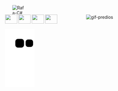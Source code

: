 <div style="display: inline_block"><br>
  
  <ul>
    
  <img align="left" alt="Rafa-C#" height="30" width="40" src="https://pin.it/7vDLQ12"><br>
    
  </ul>

  <img align="right" alt="gif-predios" src="https://i.pinimg.com/originals/15/0a/f1/150af156b71f7c5821016dcdc4eb867f.gif" height="356px" width="237px">  
  
  <div class="carousel carousel-slider">
    <a class="carousel-item" href="#one!"><img src="https://i.pinimg.com/564x/ad/6c/ec/ad6cec39d470cb752863de64c6cf9df5.jpg" height="30" width="40"></a>
    <a class="carousel-item" href="#two!"><img src="https://i.pinimg.com/564x/ad/6c/ec/ad6cec39d470cb752863de64c6cf9df5.jpg" height="30" width="40"></a>
    <a class="carousel-item" href="#three!"><img src="https://i.pinimg.com/564x/ad/6c/ec/ad6cec39d470cb752863de64c6cf9df5.jpg" height="30" width="40"></a>
    <a class="carousel-item" href="#four!"><img src="https://i.pinimg.com/564x/ad/6c/ec/ad6cec39d470cb752863de64c6cf9df5.jpg" height="30" width="40"></a>
  </div>
                     
</div>          


![snake gif](https://github.com/rafaelatech/rafaelatech/blob/output/github-contribution-grid-snake.svg)

